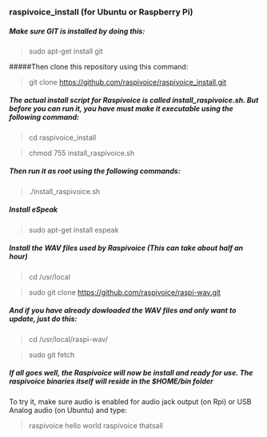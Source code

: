 ### raspivoice_install (for Ubuntu or Raspberry Pi)

##### Make sure GIT is installed by doing this:
> sudo apt-get install git

#####Then clone this repository using this command:
> git clone https://github.com/raspivoice/raspivoice_install.git

##### The actual install script for Raspivoice is called install_raspivoice.sh. But before you can run it, you have must make it executable using the following command:

> cd raspivoice_install

> chmod 755 install_raspivoice.sh

##### Then run it as root using the following commands:
> ./install_raspivoice.sh

##### Install eSpeak
> sudo apt-get install espeak

##### Install the WAV files used by Raspivoice (This can take about half an hour)

> cd /usr/local

> sudo git clone https://github.com/raspivoice/raspi-wav.git

##### And if you have already dowloaded the WAV files and only want to update, just do this:

> cd /usr/local/raspi-wav/

> sudo git fetch

##### If all goes well, the Raspivoice will now be install and ready for use.  The raspivoice binaries itself will reside in the $HOME/bin folder

To try it, make sure audio is enabled for audio jack output (on Rpi) or USB Analog audio (on Ubuntu) and type:

> raspivoice hello world
> raspivoice thatsall





